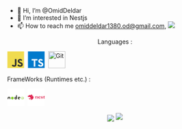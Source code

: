 - 👋 Hi, I’m @OmidDeldar
- 👀 I’m interested in Nestjs
- 📫 How to reach me omiddeldar1380.od@gmail.com,  <a href="https://www.linkedin.com/in/omiddeldar"><img src="https://img.shields.io/badge/LinkedIn-blue?logo=linkedin&logoColor=white&style=for-the-badge"></a>
<p align="center">
Languages :<br>
<div>
  <img src="https://github.com/devicons/devicon/blob/master/icons/javascript/javascript-original.svg" title="Git" **alt="Git" width="40" height="40"/>&nbsp;
  <img src="https://github.com/devicons/devicon/blob/master/icons/typescript/typescript-original.svg" title="Git" **alt="Git" width="40" height="40"/>&nbsp;
  <img src="https://github.com/devicons/devicon/blob/master/icons/csharp/csharp/csharp-original.svg" title="Git" **alt="Git" width="40" height="40"/>&nbsp;
</div>

FrameWorks (Runtimes etc.) :<br>
<div>
  <img src="https://github.com/devicons/devicon/blob/master/icons/nodejs/nodejs-original-wordmark.svg" title="Git" **alt="Git" width="40" height="40"/>&nbsp;
  <img src="https://github.com/devicons/devicon/blob/master/icons/nestjs/nestjs-plain-wordmark.svg" title="Git" **alt="Git" width="40" height="40"/>&nbsp;
 </div>
 </p> 
 <p align="center">
   <img align="center" src="https://github-readme-stats.vercel.app/api/top-langs/?username=OmidDeldar&show_icons=true&hide_border=true&theme=dracula&layout=compact" />
   <img alian="center" src="https://github-readme-stats.vercel.app/api?username=OmidDeldar&show_icons=true&theme=dracula"/>
</p>

